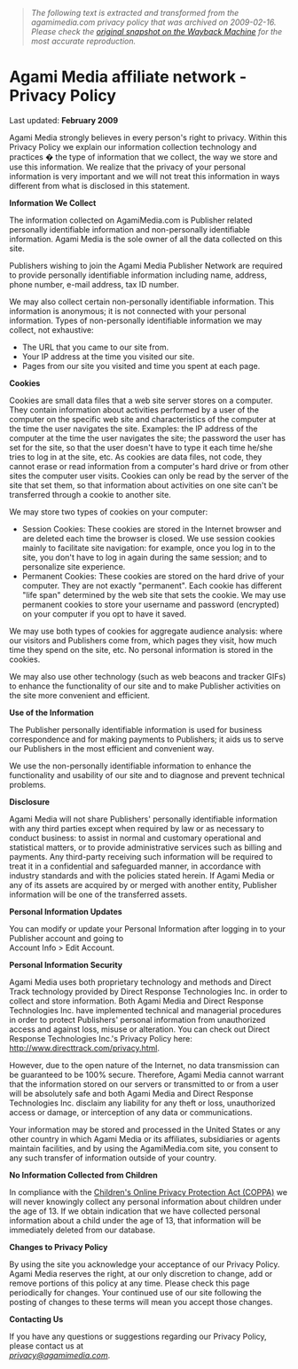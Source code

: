 > *The following text is extracted and transformed from the agamimedia.com privacy policy that was archived on 2009-02-16. Please check the [original snapshot on the Wayback Machine](https://web.archive.org/web/20090216122403id_/http%3A//www.agamimedia.com/privacy-policy) for the most accurate reproduction.*

# Agami Media affiliate network - Privacy Policy

Last updated: **February 2009**

Agami Media strongly believes in every person's right to privacy. Within this Privacy Policy we explain our information collection technology and practices � the type of information that we collect, the way we store and use this information. We realize that the privacy of your personal information is very important and we will not treat this information in ways different from what is disclosed in this statement. 

**Information We Collect**

The information collected on AgamiMedia.com is Publisher related personally identifiable information and non-personally identifiable information. Agami Media is the sole owner of all the data collected on this site.

Publishers wishing to join the Agami Media Publisher Network are required to provide personally identifiable information including name, address, phone number, e-mail address, tax ID number. 

We may also collect certain non-personally identifiable information. This information is anonymous; it is not connected with your personal information. Types of non-personally identifiable information we may collect, not exhaustive: 

  * The URL that you came to our site from.
  * Your IP address at the time you visited our site.
  * Pages from our site you visited and time you spent at each page.



**Cookies**

Cookies are small data files that a web site server stores on a computer. They contain information about activities performed by a user of the computer on the specific web site and characteristics of the computer at the time the user navigates the site. Examples: the IP address of the computer at the time the user navigates the site; the password the user has set for the site, so that the user doesn't have to type it each time he/she tries to log in at the site, etc. As cookies are data files, not code, they cannot erase or read information from a computer's hard drive or from other sites the computer user visits. Cookies can only be read by the server of the site that set them, so that information about activities on one site can't be transferred through a cookie to another site.

We may store two types of cookies on your computer: 

  * Session Cookies: These cookies are stored in the Internet browser and are deleted each time the browser is closed. We use session cookies mainly to facilitate site navigation: for example, once you log in to the site, you don't have to log in again during the same session; and to personalize site experience.
  * Permanent Cookies: These cookies are stored on the hard drive of your computer. They are not exactly "permanent". Each cookie has different "life span" determined by the web site that sets the cookie. We may use permanent cookies to store your username and password (encrypted) on your computer if you opt to have it saved.



We may use both types of cookies for aggregate audience analysis: where our visitors and Publishers come from, which pages they visit, how much time they spend on the site, etc. No personal information is stored in the cookies.

We may also use other technology (such as web beacons and tracker GIFs) to enhance the functionality of our site and to make Publisher activities on the site more convenient and efficient. 

**Use of the Information**

The Publisher personally identifiable information is used for business correspondence and for making payments to Publishers; it aids us to serve our Publishers in the most efficient and convenient way.

We use the non-personally identifiable information to enhance the functionality and usability of our site and to diagnose and prevent technical problems.

**Disclosure**

Agami Media will not share Publishers' personally identifiable information with any third parties except when required by law or as necessary to conduct business: to assist in normal and customary operational and statistical matters, or to provide administrative services such as billing and payments. Any third-party receiving such information will be required to treat it in a confidential and safeguarded manner, in accordance with industry standards and with the policies stated herein. If Agami Media or any of its assets are acquired by or merged with another entity, Publisher information will be one of the transferred assets.

**Personal Information Updates**

You can modify or update your Personal Information after logging in to your Publisher account and going to  
Account Info > Edit Account.

**Personal Information Security**

Agami Media uses both proprietary technology and methods and Direct Track technology provided by Direct Response Technologies Inc. in order to collect and store information. Both Agami Media and Direct Response Technologies Inc. have implemented technical and managerial procedures in order to protect Publishers' personal information from unauthorized access and against loss, misuse or alteration. You can check out Direct Response Technologies Inc.'s Privacy Policy here: <http://www.directtrack.com/privacy.html>.

However, due to the open nature of the Internet, no data transmission can be guaranteed to be 100% secure. Therefore, Agami Media cannot warrant that the information stored on our servers or transmitted to or from a user will be absolutely safe and both Agami Media and Direct Response Technologies Inc. disclaim any liability for any theft or loss, unauthorized access or damage, or interception of any data or communications. 

Your information may be stored and processed in the United States or any other country in which Agami Media or its affiliates, subsidiaries or agents maintain facilities, and by using the AgamiMedia.com site, you consent to any such transfer of information outside of your country.

**No Information Collected from Children**

In compliance with the [Children's Online Privacy Protection Act (COPPA)](http://www.coppa.org/coppa.htm) we will never knowingly collect any personal information about children under the age of 13. If we obtain indication that we have collected personal information about a child under the age of 13, that information will be immediately deleted from our database.

**Changes to Privacy Policy**

By using the site you acknowledge your acceptance of our Privacy Policy. Agami Media reserves the right, at our only discretion to change, add or remove portions of this policy at any time. Please check this page periodically for changes. Your continued use of our site following the posting of changes to these terms will mean you accept those changes. 

**Contacting Us**

If you have any questions or suggestions regarding our Privacy Policy, please contact us at  
_[privacy@agamimedia.com](mailto:privacy@agamimedia.com)_.
